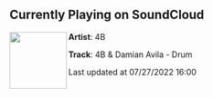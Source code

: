 ## Currently Playing on SoundCloud

[<img align="left" width="100" src="https://i1.sndcdn.com/artworks-eJB04ELEC1tWUzrS-PXGxxw-t500x500.jpg">](https://soundcloud.com/dj4b/4b-damian-avila-drum)

**Artist**: 4B 

**Track**: 4B & Damian Avila - Drum

Last updated at 07/27/2022 16:00

